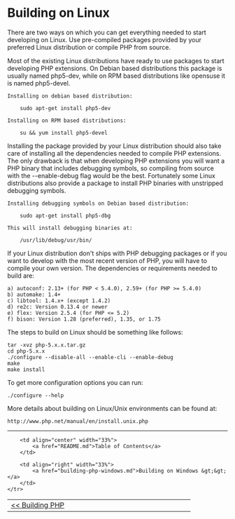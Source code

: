 # Building on Linux

There are two ways on which you can get everything needed to start
developing on Linux. Use pre-compiled packages provided by your preferred
Linux distribution or compile PHP from source.

Most of the existing Linux distributions have ready to use packages to
start developing PHP extensions. On Debian based distributions this
package is usually named php5-dev, while on RPM based distributions
like opensuse it is named php5-devel.
	
	Installing on debian based distribution:
	
		sudo apt-get install php5-dev

	Installing on RPM based distributions:
	
		su && yum install php5-devel
	
Installing the package provided by your Linux distribution should 
also take care of installing all the dependencies needed to compile PHP 
extensions. The only drawback is that when developing PHP extensions 
you will want a PHP binary that includes debugging symbols, so compiling
from source with the --enable-debug flag would be the best. Fortunately 
some Linux distributions also provide a package to install PHP binaries
with unstripped debugging symbols.

	Installing debugging symbols on Debian based distribution:
	
		sudo apt-get install php5-dbg
		
	This will install debugging binaries at:
	
		/usr/lib/debug/usr/bin/
		
If your Linux distribution don't ships with PHP debugging packages or
if you want to develop with the most recent version of PHP, you will 
have to compile your own version. The dependencies or requirements 
needed to build are:

	a) autoconf: 2.13+ (for PHP < 5.4.0), 2.59+ (for PHP >= 5.4.0)
	b) automake: 1.4+
	c) libtool: 1.4.x+ (except 1.4.2)
	d) re2c: Version 0.13.4 or newer
	e) flex: Version 2.5.4 (for PHP <= 5.2)
	f) bison: Version 1.28 (preferred), 1.35, or 1.75
	
The steps to build on Linux should be something like follows:

	tar -xvz php-5.x.x.tar.gz
	cd php-5.x.x
	./configure --disable-all --enable-cli --enable-debug
	make
	make install
	
To get more configuration options you can run:

	./configure --help

More details about building on Linux/Unix environments can be found at:	

	http://www.php.net/manual/en/install.unix.php
    
------------------------------------------------------------------------
<table style="width: 100%;">
    <tr>
        <td align="left" width="33%">
            <a href="building-php.md">&lt;&lt; Building PHP</a>
        </td>
        
        <td align="center" width="33%">
            <a href="README.md">Table of Contents</a>
        </td>
        
        <td align="right" width="33%">
            <a href="building-php-windows.md">Building on Windows &gt;&gt;</a>
        </td>
    </tr>
</table>
